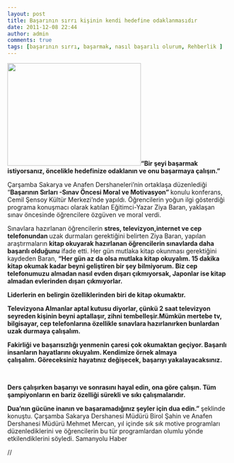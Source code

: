 ```yaml
---
layout: post
title: Başarının sırrı kişinin kendi hedefine odaklanmasıdır
date: 2011-12-08 22:44
author: admin
comments: true
tags: [başarının sırrı, başarmak, nasıl başarılı olurum, Rehberlik ]
---
```

<strong><a href="http://www.egitimvaktim.com/dosyalar/2011/12/445-basari-1.jpg"><img class="alignleft size-full wp-image-1157" title="445-basari-1" src="http://www.egitimvaktim.com/dosyalar/2011/12/445-basari-1.jpg" alt="" width="302" height="232" /></a>“Bir şeyi başarmak istiyorsanız, öncelikle hedefinize odaklanın ve onu başarmaya çalışın.”</strong>

Çarşamba Sakarya ve Anafen Dershaneleri’nin ortaklaşa düzenlediği “<strong>Başarının Sırları -Sınav Öncesi Moral ve Motivasyon” </strong>konulu konferans, Cemil Şensoy Kültür Merkezi’nde yapıldı. Öğrencilerin yoğun ilgi gösterdiği programa konuşmacı olarak katılan Eğitimci-Yazar Ziya Baran, yaklaşan sınav öncesinde öğrencilere özgüven ve moral verdi.

Sınavlara hazırlanan öğrencilerin <strong>stres, televizyon,internet ve cep telefonundan </strong>uzak durmaları gerektiğini belirten Ziya Baran, yapılan araştırmaların <strong>kitap okuyarak hazırlanan öğrencilerin sınavlarda daha başarılı olduğunu</strong> ifade etti. Her gün mutlaka kitap okunması gerektiğini kaydeden Baran, <strong>“Her gün az da olsa mutlaka kitap okuyalım. 15 dakika kitap okumak kadar beyni geliştiren bir şey bilmiyorum. Biz cep telefonumuzu almadan nasıl evden dışarı çıkmıyorsak, Japonlar ise kitap almadan evlerinden dışarı çıkmıyorlar.</strong>

<strong>Liderlerin en belirgin özelliklerinden biri de kitap okumaktır.</strong>

<strong>Televizyona Almanlar aptal kutusu diyorlar, çünkü 2 saat televizyon seyreden kişinin beyni aptallaşır, zihni tembelleşir.Mümkün mertebe tv, bilgisayar, cep telefonlarına özellikle sınavlara hazırlanırken bunlardan uzak durmaya çalışalım.</strong>

<strong>Fakirliği ve başarısızlığı yenmenin çaresi çok okumaktan geçiyor. Başarılı insanların hayatlarını okuyalım. Kendimize örnek almaya çalışalım. Göreceksiniz hayatınız değişecek, başarıyı yakalayacaksınız.</strong>

&nbsp;

<strong>Ders çalışırken başarıyı ve sonrasını hayal edin, ona göre çalışın. Tüm şampiyonların en bariz özelliği sürekli ve sıkı çalışmalarıdır.</strong>

<strong>Dua’nın gücüne inanın ve başaramadığınız şeyler için dua edin.” </strong>şeklinde konuştu.
Çarşamba Sakarya Dershanesi Müdürü Birol Şahin ve Anafen Dershanesi Müdürü Mehmet Mercan, yıl içinde sık sık motive programları düzenlediklerini ve öğrencilerin bu tür programlardan olumlu yönde etkilendiklerini söyledi.
Samanyolu Haber

//
<div></div>
